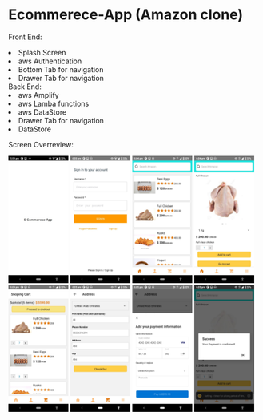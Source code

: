 # Ecommerece-App (Amazon clone)

Front End: <br />
<od>
  <li>Splash Screen </li>
  <li>aws Authentication </li>
  <li>Bottom Tab for navigation </li>
  <li>Drawer Tab for navigation </li>
</od>
Back End: <br />
<od>
  <li>aws Amplify </li>
  <li>aws Lamba functions </li>
  <li>aws DataStore </li>
  <li>Drawer Tab for navigation </li>
  <li>DataStore </li>
</od>


Screen Overreview:
<div>
<img src="./Images/1.jpg" alt="Image6" width="120"/>
<img src="./Images/2.jpg" alt="Image6" width="120"/>
<img src="./Images/3.jpg" alt="Image6" width="120"/>
<img src="./Images/4.jpg" alt="Image6" width="120"/>
<img src="./Images/5.jpg" alt="Image6" width="120"/>
<img src="./Images/6.jpg" alt="Image6" width="120"/>
<img src="./Images/7.jpg" alt="Image6" width="120"/>
<img src="./Images/8.jpg" alt="Image6" width="120"/>

</div>

